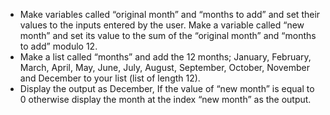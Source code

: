 - Make variables called “original month” and “months to add” and set their values to the inputs entered by the user. Make a variable called “new month” and set its value to the sum of the “original month” and “months to add” modulo 12.
- Make a list called “months” and add the 12 months; January, February, March, April, May, June, July, August, September, October, November and December to your list (list of length 12).
- Display the output as December, If the value of “new month” is equal to 0 otherwise display the month at the index “new month” as the output.